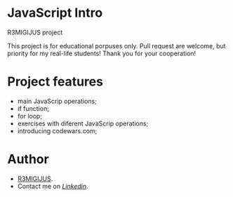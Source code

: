 # JavaScript Intro

R3MIGIJUS project

This project is for educational porpuses only. Pull request are welcome, but priority for my real-life students! Thank you for your cooperation!


# Project features

- main JavaScrip operations;
- if function;
- for loop;
- exercises with diferent JavaScrip operations;
- introducing codewars.com;



# Author

* [R3MIGIJUS](https://github.com/R3MIGIJUS).
* Contact me on *[Linkedin](https://www.linkedin.com/in/remigijus-builys-177b16225/)*.

